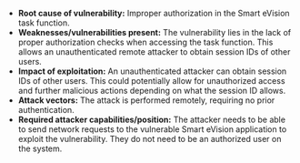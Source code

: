 - **Root cause of vulnerability:** Improper authorization in the Smart eVision task function.
- **Weaknesses/vulnerabilities present:**  The vulnerability lies in the lack of proper authorization checks when accessing the task function. This allows an unauthenticated remote attacker to obtain session IDs of other users.
- **Impact of exploitation:** An unauthenticated attacker can obtain session IDs of other users. This could potentially allow for unauthorized access and further malicious actions depending on what the session ID allows.
- **Attack vectors:** The attack is performed remotely, requiring no prior authentication.
- **Required attacker capabilities/position:** The attacker needs to be able to send network requests to the vulnerable Smart eVision application to exploit the vulnerability. They do not need to be an authorized user on the system.